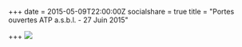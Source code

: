 +++
date = 2015-05-09T22:00:00Z
socialshare = true
title = "Portes ouvertes ATP a.s.b.l. - 27 Juin 2015"

+++
![](/img/portes-ouvertes-atp-2015.jpg)